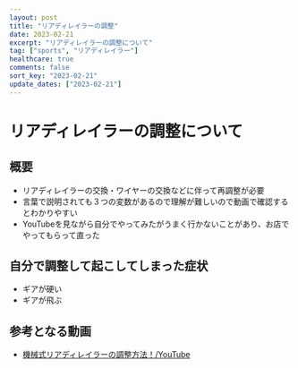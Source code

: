 ```yaml
---
layout: post
title: "リアディレイラーの調整"
date: 2023-02-21
excerpt: "リアディレイラーの調整について"
tag: ["sports", "リアディレイラー"]
healthcare: true
comments: false
sort_key: "2023-02-21"
update_dates: ["2023-02-21"]
---
```


# リアディレイラーの調整について

## 概要
 - リアディレイラーの交換・ワイヤーの交換などに伴って再調整が必要
 - 言葉で説明されても３つの変数があるので理解が難しいので動画で確認するとわかりやすい
 - YouTubeを見ながら自分でやってみたがうまく行かないことがあり、お店でやってもらって直った

## 自分で調整して起こしてしまった症状
 - ギアが硬い
 - ギアが飛ぶ

## 参考となる動画
 - [機械式リアディレイラーの調整方法！/YouTube](https://www.youtube.com/watch?v=yNDYHRsTglU)

